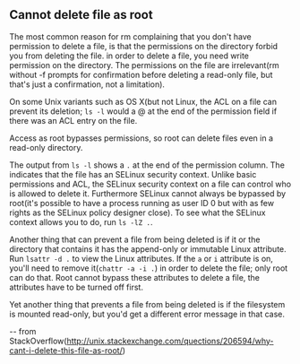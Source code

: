 #


## Cannot delete file as root

The most common reason for rm complaining that you don't have permission to delete a file, is that the permissions on the directory forbid you from deleting the file. in order to delete a file, you need write permission on the directory. The permissions on the file are irrelevant(rm without -f prompts for confirmation before deleting a read-only file, but that's just a confirmation, not a limitation).

On some Unix variants such as OS X(but not Linux, the ACL on a file can prevent its deletion; `ls -l` would a @ at the end of the permission field if there was an ACL entry on the file.

Access as root bypasses permissions, so root can delete files even in a read-only directory.

The output from `ls -l` shows a `.` at the end of the permission column. The indicates that the file has an SELinux security context. Unlike basic permissions and ACL, the SELinux security context on a file can control who is allowed to delete it. Furthermore SELinux cannot always be bypassed by root(it's possible to have a process running as user ID 0 but with as few rights as the SELinux policy designer close). To see what the SELinux context allows you to do, run `ls -lZ .`.

Another thing that can prevent a file from being deleted is if it or the directory that contains it has the append-only or immutable Linux attribute. Run `lsattr -d .` to view the Linux attributes. If the `a` or `i` attribute is on, you'll need to remove it(`chattr -a -i .`) in order to delete the file; only root can do that. Root cannot bypass these attributes to delete a file, the attributes have to be turned off first.

Yet another thing that prevents a file from being deleted is if the filesystem is mounted read-only, but you'd get a different error message in that case.

-- from StackOverflow(http://unix.stackexchange.com/quections/206594/why-cant-i-delete-this-file-as-root/)


##
